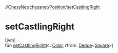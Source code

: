 //[ChessNet](../../../index.md)/[chessnet](../index.md)/[Position](index.md)/[setCastlingRight](set-castling-right.md)

# setCastlingRight

[jvm]\
fun [setCastlingRight](set-castling-right.md)(c: [Color](../-color/index.md), rfrom: [Deque](https://docs.oracle.com/javase/8/docs/api/java/util/Deque.html)&lt;[Square](../-square/index.md)&gt;)
